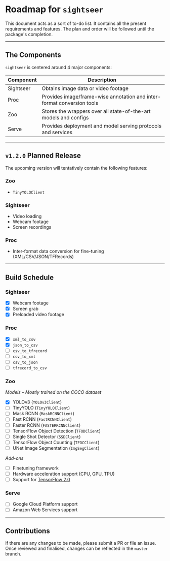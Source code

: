 # Roadmap for `sightseer`

This document acts as a sort of to-do list. It contains all the present requirements and features. The plan and order will be followed until the package's completion.

---

## The Components
`sightseer` is centered around 4 major components:

| Component | Description                                                               |
|-----------|---------------------------------------------------------------------------|
| Sightseer | Obtains image data or video footage                                       |
| Proc      | Provides image/frame-wise annotation and inter-format conversion tools    |
| Zoo       | Stores the wrappers over all state-of-the-art models and configs          |
| Serve     | Provides deployment and model serving protocols and services              |

---

## `v1.2.0` Planned Release

The upcoming version will tentatively contain the following features:

### Zoo
- `TinyYOLOClient`

### Sightseer
- Video loading
- Webcam footage
- Screen recordings 

### Proc
- Inter-format data conversion for fine-tuning (XML/CSV/JSON/TFRecords)

---

## Build Schedule

### Sightseer

- [x] Webcam footage
- [x] Screen grab
- [x] Preloaded video footage

### Proc

- [x] `xml_to_csv`
- [x] `json_to_csv`
- [ ] `csv_to_tfrecord`
- [ ] `csv_to_xml`
- [ ] `csv_to_json`
- [ ] `tfrecord_to_csv`

### Zoo 

*Models – Mostly trained on the COCO dataset*

- [x] YOLOv3 (`YOLOv3Client`)
- [ ] TinyYOLO (`TinyYOLOClient`)
- [ ] Mask RCNN (`MaskRCNNClient`)
- [ ] Fast RCNN (`FastRCNNClient`)
- [ ] Faster RCNN (`FASTERRCNNClient`)
- [ ] TensorFlow Object Detection (`TFODClient`)
- [ ] Single Shot Detector (`SSDClient`)
- [ ] TensorFlow Object Counting (`TFOCClient`)
- [ ] UNet Image Segmentation (`ImgSegClient`)

*Add-ons*

- [ ] Finetuning framework
- [ ] Hardware acceleration support (CPU, GPU, TPU)
- [ ] Support for [TensorFlow 2.0](https://www.tensorflow.org/guide/effective_tf2)

### Serve

- [ ] Google Cloud Platform support
- [ ] Amazon Web Services support

---

## Contributions

If there are any changes to be made, please submit a PR or file an issue. Once reviewed and finalised, changes can be reflected in the `master` branch.
